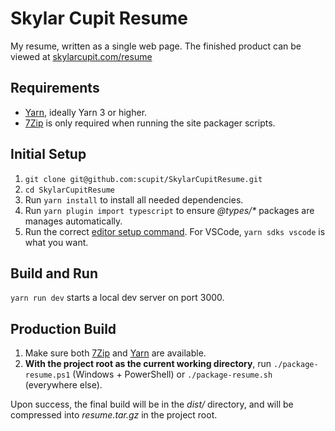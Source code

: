 # Skylar Cupit Resume

My resume, written as a single web page. The finished product can be viewed at
[skylarcupit.com/resume](https://skylarcupit.com/resume/)

## Requirements

- [Yarn](https://yarnpkg.com/getting-started/install), ideally Yarn 3 or higher.
- [7Zip](https://www.7-zip.org/) is only required when running the site packager scripts.

## Initial Setup

1. `git clone git@github.com:scupit/SkylarCupitResume.git`
2. `cd SkylarCupitResume`
3. Run `yarn install` to install all needed dependencies.
4. Run `yarn plugin import typescript` to ensure *@types/\** packages are manages automatically.
5. Run the correct [editor setup command](https://yarnpkg.com/getting-started/editor-sdks). For VSCode, `yarn sdks vscode` is what you want.

## Build and Run

`yarn run dev` starts a local dev server on port 3000.

## Production Build

1. Make sure both [7Zip](https://www.7-zip.org/) and [Yarn](https://yarnpkg.com/getting-started/install)
  are available.
2. **With the project root as the current working directory**, run `./package-resume.ps1`
  (Windows + PowerShell) or `./package-resume.sh` (everywhere else).

Upon success, the final build will be in the *dist/* directory, and will be compressed into
*resume.tar.gz* in the project root.
